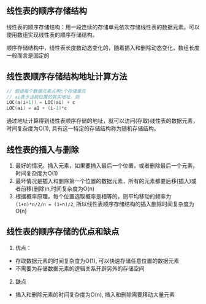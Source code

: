 ## 线性表的顺序存储结构
线性表的顺序存储结构：用一段连续的存储单元依次存储线性表的数据元素。可以使用数组实现线性表的顺序存储结构。

顺序存储结构中，线性表长度数动态变化的，随着插入和删除动态变化，数组长度一般而言是固定的

## 线性表顺序存储结构地址计算方法
```c
// 假设每个数据元素占用c个存储单元
// ai表示当前位置的其实地址，则
LOC(a(i+1)) = LOC(ai) + c
LOC(ai) = a1 + (i-1)*c
```
通过地址计算得到线性表顺序存储的地址，就可以访问(存取)线性表的数据元素，时间复杂度为O(1), 具有这一特定的存储结构称为随机存储结构。

## 线性表的插入与删除
1. 最好的情况。插入元素，如果要插入最后一个位置，或者删除最后一个元素，时间复杂度为O(1)
2. 最坏情况是插入和删除第一个位置的数据元素，所有的元素都要后移(插入)或者前移(删除)n,时间复杂度为O(n)
3. 根据概率原理，每个位置选取概率是相等的，则平均移动的频率为`(1+n)*n/2/n = (1+n)/2`, 所以线性表顺序存储结构的插入删除时间复杂度为O(n)

## 线性表的顺序存储的优点和缺点
1. 优点：
  * 存取数据元素的时间复杂度为O(1), 可以快速存储任意位置的数据元素
  * 不需要为存储数据元素的逻辑关系开辟另外的存储空间

2. 缺点
  * 插入和删除元素的时间复杂度为O(n), 插入和删除需要移动大量元素
